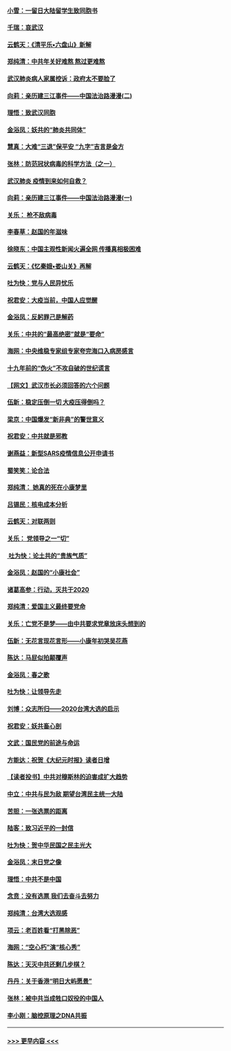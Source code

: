 #### [小雪：一留日大陆留学生致同胞书](../pages/nsc993/n11834624.md?t=02010322) 
#### [千瑞：哀武汉](../pages/nsc993/n11833647.md?t=02010322) 
#### [云鹤天：《清平乐▪六盘山》新解](../pages/nsc993/n11833611.md?t=02010322) 
#### [郑纯清：中共年关好难熬 熬过更难熬](../pages/nsc993/n11833489.md?t=02010322) 
#### [武汉肺炎病人家属控诉：政府太不要脸了](../pages/nsc993/n11833205.md?t=02010322) 
#### [向莉：亲历建三江事件——中国法治路漫漫(二)](../pages/nsc993/n11829102.md?t=02010322) 
#### [理悟：致武汉同胞](../pages/nsc993/n11831522.md?t=02010322) 
#### [金浴凤：妖共的“肺炎共同体”](../pages/nsc993/n11829448.md?t=02010322) 
#### [慧真：大难“三退”保平安 “九字”吉言是金方](../pages/nsc993/n11829501.md?t=02010322) 
#### [张林：防范冠状病毒的科学方法（之一）](../pages/nsc993/n11828618.md?t=02010322) 
#### [武汉肺炎 疫情到来如何自救？](../pages/nsc993/n11827632.md?t=02010322) 
#### [向莉：亲历建三江事件——中国法治路漫漫(一)](../pages/nsc993/n11827190.md?t=02010322) 
#### [关乐： 枪不敌病毒](../pages/nsc993/n11826746.md?t=02010322) 
#### [李春草：赵国的年滋味](../pages/nsc993/n11826321.md?t=02010322) 
#### [徐晓东：中国主观性新闻火遍全网 传播真相极困难](../pages/nsc993/n11826508.md?t=02010322) 
#### [云鹤天：《忆秦娥▪娄山关》再解](../pages/nsc993/n11824682.md?t=02010322) 
#### [吐为快：党与人民异忧乐](../pages/nsc993/n11824660.md?t=02010322) 
#### [祝君安：大疫当前，中国人应觉醒](../pages/nsc993/n11821946.md?t=02010322) 
#### [金浴凤：反躬罪己是解药](../pages/nsc993/n11820280.md?t=02010322) 
#### [关乐：中共的“最高绝密”就是“要命”](../pages/nsc993/n11816946.md?t=02010322) 
#### [海网：中央维稳专家组专家夸完海口入病房感言](../pages/nsc993/n11815138.md?t=02010322) 
#### [十九年前的“伪火”不攻自破的世纪谎言](../pages/nsc993/n11813238.md?t=02010322) 
#### [【网文】武汉市长必须回答的六个问题](../pages/nsc993/n11813848.md?t=02010322) 
#### [伍新：稳定压倒一切 大疫压得倒吗？](../pages/nsc993/n11812634.md?t=02010322) 
#### [梁京：中国爆发“新非典”的警世意义](../pages/nsc993/n11812554.md?t=02010322) 
#### [祝君安：中共就是邪教](../pages/nsc993/n11812431.md?t=02010322) 
#### [谢燕益：新型SARS疫情信息公开申请书](../pages/nsc993/n11808840.md?t=02010322) 
#### [蜀笑笑：论合法](../pages/nsc993/n11808064.md?t=02010322) 
#### [郑纯清： 她真的死在小康梦里](../pages/nsc993/n11806623.md?t=02010322) 
#### [吕锡民：核电成本分析](../pages/nsc993/n11806284.md?t=02010322) 
#### [云鹤天：对联两则](../pages/nsc993/n11805957.md?t=02010322) 
#### [关乐： 党领导之一“切”](../pages/nsc993/n11804505.md?t=02010322) 
#### [ 吐为快：论土共的“贵族气质”](../pages/nsc993/n11804490.md?t=02010322) 
#### [金浴凤：赵国的“小康社会”](../pages/nsc993/n11804452.md?t=02010322) 
#### [诸葛高参：行动，灭共于2020](../pages/nsc993/n11804120.md?t=02010322) 
#### [郑纯清：爱国主义最终要党命](../pages/nsc993/n11802197.md?t=02010322) 
#### [关乐：亡党不是梦——由中共要求党章放床头想到的](../pages/nsc993/n11802156.md?t=02010322) 
#### [伍新：无花言现花言形——小康年初哭吴花燕](../pages/nsc993/n11800044.md?t=02010322) 
#### [陈达：马屁似拍颠覆声](../pages/nsc993/n11800010.md?t=02010322) 
#### [金浴凤：春之歌](../pages/nsc993/n11797687.md?t=02010322) 
#### [吐为快：让领导先走](../pages/nsc993/n11797512.md?t=02010322) 
#### [刘博：众志所归——2020台湾大选的启示](../pages/nsc993/n11796878.md?t=02010322) 
#### [祝君安：妖共畜心剖](../pages/nsc993/n11794273.md?t=02010322) 
#### [文武：国民党的前途与命运](../pages/nsc993/n11794198.md?t=02010322) 
#### [方能达：祝贺《大纪元时报》读者日增](../pages/nsc993/n11793807.md?t=02010322) 
#### [【读者投书】中共对穆斯林的迫害成扩大趋势](../pages/nsc993/n11791371.md?t=02010322) 
#### [中立：中共与民为敌 期望台湾民主统一大陆](../pages/nsc993/n11790392.md?t=02010322) 
#### [苦胆：一张选票的距离](../pages/nsc993/n11788914.md?t=02010322) 
#### [陆客：致习近平的一封信](../pages/nsc993/n11788867.md?t=02010322) 
#### [吐为快：贺中华民国之民主光大](../pages/nsc993/n11788618.md?t=02010322) 
#### [金浴凤：末日党之像](../pages/nsc993/n11787475.md?t=02010322) 
#### [理悟：中共不是中国](../pages/nsc993/n11787463.md?t=02010322) 
#### [念贲：没有选票  我们去奋斗去努力](../pages/nsc993/n11787398.md?t=02010322) 
#### [郑纯清：台湾大选观感](../pages/nsc993/n11786210.md?t=02010322) 
#### [项云：老百姓看“打黑除恶”](../pages/nsc993/n11785398.md?t=02010322) 
#### [海网：“空心朽”演“核心秀”](../pages/nsc993/n11783874.md?t=02010322) 
#### [陈达：天灭中共还剩几步棋？](../pages/nsc993/n11783719.md?t=02010322) 
#### [丹丹：关于香港“明日大屿愿景”](../pages/nsc993/n11783273.md?t=02010322) 
#### [张林：被中共当成牲口奴役的中国人](../pages/nsc993/n11782397.md?t=02010322) 
#### [李小刚：脑控原理之DNA共振](../pages/nsc993/n11780962.md?t=02010322) 

----
#### [ >>> 更早内容 <<< ](../indexes/nsc993-earlier.md)
